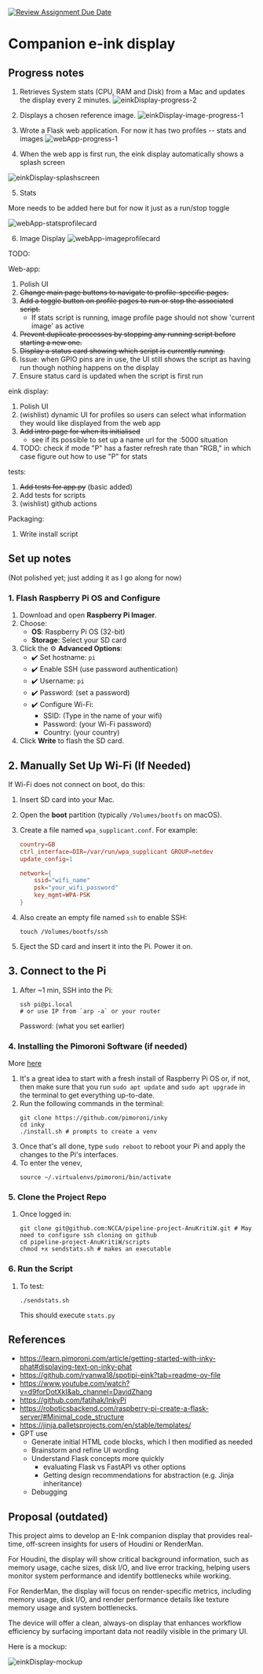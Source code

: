 [![Review Assignment Due Date](https://classroom.github.com/assets/deadline-readme-button-22041afd0340ce965d47ae6ef1cefeee28c7c493a6346c4f15d667ab976d596c.svg)](https://classroom.github.com/a/Tn7g_Mhz)

# Companion e-ink display

## Progress notes

1. Retrieves System stats (CPU, RAM and Disk) from a Mac and updates the display every 2 minutes.
![einkDisplay-progress-2](./assets/einkDisplay-progress-2.jpeg)

2. Displays a chosen reference image.
![einkDisplay-image-progress-1](./assets/einkDisplay-image-progress-1.jpeg)

3. Wrote a Flask web application. For now it has two profiles -- stats and images
![webApp-progress-1](./assets/webApp-HomePage.png)

4. When the web app is first run, the eink display automatically shows a splash screen

![einkDisplay-splashscreen](./assets/einkDisplay-splashscreen.jpeg)

5. Stats

More needs to be added here but for now it just as a run/stop toggle

![webApp-statsprofilecard](./assets/webApp-StatsProfile.png)

6. Image Display
![webApp-imageprofilecard](./assets/webApp-ImageProfile.png)

TODO:

Web-app:
1. Polish UI
2. ~~Change main page buttons to navigate to profile-specific pages.~~
3. ~~Add a toggle button on profile pages to run or stop the associated script.~~
    - If stats script is running, image profile page should not show 'current image' as active
4. ~~Prevent duplicate processes by stopping any running script before starting a new one.~~
5. ~~Display a status card showing which script is currently running.~~
6. Issue: when GPIO pins are in use, the UI still shows the script as having run though nothing happens on the display
7. Ensure status card is updated when the script is first run

eink display:
1. Polish UI
2. (wishlist) dynamic UI for profiles so users can select what information they would like displayed from the web app
3. ~~Add intro page for when its initialised~~
    - see if its possible to set up a name url for the <your-ip>:5000 situation
4. TODO: check if mode "P" has a faster refresh rate than "RGB," in which case figure out how to use "P" for stats

tests:
1. ~~Add tests for app.py~~ (basic added)
2. Add tests for scripts
3. (wishlist) github actions

Packaging:
1. Write install script

## Set up notes

(Not polished yet; just adding it as I go along for now)

### 1. Flash Raspberry Pi OS and Configure

1. Download and open **Raspberry Pi Imager**.
2. Choose:
   - **OS**: Raspberry Pi OS (32-bit)
   - **Storage**: Select your SD card
3. Click the ⚙️ **Advanced Options**:
   - ✔️ Set hostname: `pi`
   - ✔️ Enable SSH (use password authentication)
   - ✔️ Username: `pi`
   - ✔️ Password: (set a password)
   - ✔️ Configure Wi-Fi:
     - SSID: (Type in the name of your wifi)
     - Password: (your Wi-Fi password)
     - Country: (your country)
4. Click **Write** to flash the SD card.

## 2. Manually Set Up Wi-Fi (If Needed)

If Wi-Fi does not connect on boot, do this:

1. Insert SD card into your Mac.
2. Open the **boot** partition (typically `/Volumes/bootfs` on macOS).
3. Create a file named `wpa_supplicant.conf`. For example:

   ```conf
   country=GB
   ctrl_interface=DIR=/var/run/wpa_supplicant GROUP=netdev
   update_config=1

   network={
       ssid="wifi_name"
       psk="your_wifi_password"
       key_mgmt=WPA-PSK
   }
   ```
4. Also create an empty file named `ssh` to enable SSH:
    ```
    touch /Volumes/bootfs/ssh
    ```
5. Eject the SD card and insert it into the Pi. Power it on.

## 3. Connect to the Pi

1. After ~1 min, SSH into the Pi:
    ```
    ssh pi@pi.local
    # or use IP from `arp -a` or your router
    ```
    Password: (what you set earlier)

### 4. Installing the Pimoroni Software (if needed)
More [here](https://learn.pimoroni.com/article/getting-started-with-inky-phat)

1. It's a great idea to start with a fresh install of Raspberry Pi OS or, if not, then make sure that you run `sudo apt update` and `sudo apt upgrade` in the terminal to get everything up-to-date.
2. Run the following commands in the terminal:
    ```
    git clone https://github.com/pimoroni/inky
    cd inky
    ./install.sh # prompts to create a venv
    ```
3. Once that's all done, type `sudo reboot` to reboot your Pi and apply the changes to the Pi's interfaces.
4. To enter the venev,
    ```
    source ~/.virtualenvs/pimoroni/bin/activate
    ```

### 5. Clone the Project Repo
1. Once logged in:
    ```
    git clone git@github.com:NCCA/pipeline-project-AnuKritiW.git # May need to configure ssh cloning on github
    cd pipeline-project-AnuKritiW/scripts
    chmod +x sendstats.sh # makes an executable
    ```

### 6. Run the Script
1. To test:
    ```
    ./sendstats.sh
    ```
    This should execute `stats.py`

## References
- https://learn.pimoroni.com/article/getting-started-with-inky-phat#displaying-text-on-inky-phat
- https://github.com/ryanwa18/spotipi-eink?tab=readme-ov-file
- https://www.youtube.com/watch?v=d9forDotXkI&ab_channel=DavidZhang
- https://github.com/fatihak/InkyPi
- https://roboticsbackend.com/raspberry-pi-create-a-flask-server/#Minimal_code_structure
- https://jinja.palletsprojects.com/en/stable/templates/
- GPT use
    - Generate initial HTML code blocks, which I then modified as needed
    - Brainstorm and refine UI wording
    - Understand Flask concepts more quickly
        - evaluating Flask vs FastAPI vs other options
        - Getting design recommendations for abstraction (e.g. Jinja inheritance)
    - Debugging
## Proposal (outdated)

This project aims to develop an E-Ink companion display that provides real-time, off-screen insights for users of Houdini or RenderMan. 

For Houdini, the display will show critical background information, such as memory usage, cache sizes, disk I/O, and live error tracking, helping users monitor system performance and identify bottlenecks while working. 

For RenderMan, the display will focus on render-specific metrics, including memory usage, disk I/O, and render performance details like texture memory usage and system bottlenecks. 

The device will offer a clean, always-on display that enhances workflow efficiency by surfacing important data not readily visible in the primary UI.

Here is a mockup:

![einkDisplay-mockup](./assets/einkDisplay-mockup.png)
